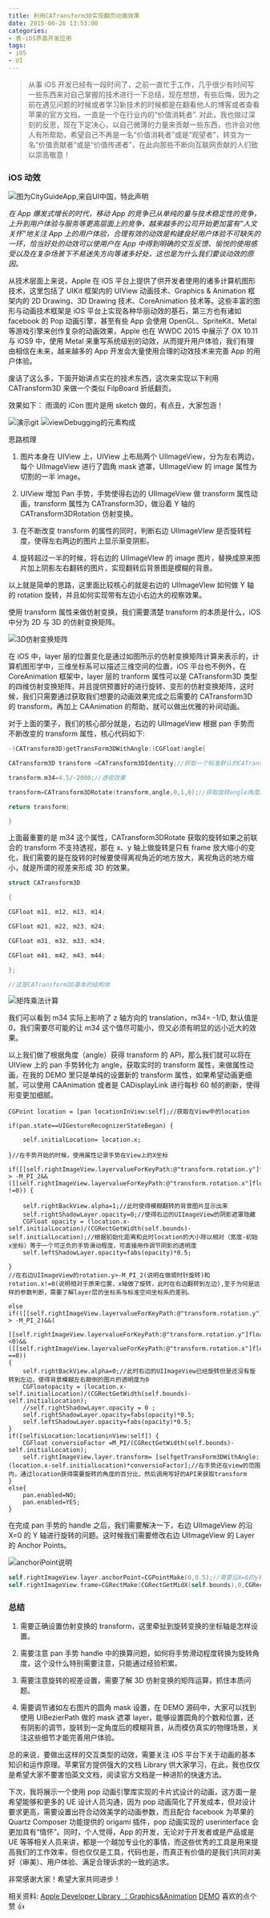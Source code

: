 ```yaml
---
title: 利用CATransform3D实现翻页动画效果
date: 2015-06-26 13:53:00
categories:
- 表-iOS界面开发应用
tags:
- iOS
- UI
---
```


> 从事 iOS 开发已经有一段时间了，之前一直忙于工作，几乎很少有时间写一些东西来对自己掌握的技术进行一下总结，现在想想，有些后悔，因为之前在遇见问题的时候或者学习新技术的时候都是在翻看他人的博客或者查看苹果的官方文档，一直是一个在行业内的“价值消耗者”.
> 对此，我也做过深刻的反思，现在下定决心，以自己微薄的力量来贡献一些东西，也许会对他人有所帮助，希望自己不再是一名“价值消耗者”或是“观望者”，转变为一名“价值贡献者”或是“价值传递者”，在此向那些不断向互联网贡献的人们致以崇高敬意！

### iOS 动效

![图为CityGuideApp,来自UI中国，特此声明](http://upload-images.jianshu.io/upload_images/24274-02cd10da01878d69.gif?imageMogr2/auto-orient/strip%7CimageView2/2/w/1240/q/100)

_在 App 爆发式增长的时代，移动 App 的竞争已从单纯的量与技术稳定性的竞争，上升到用户体验与服务等更高层面上的竞争，越来越多的公司开始更加富有“人文关怀”地关注 App 上的用户体验，合理有效的动效是构建良好用户体验不可缺失的一环，恰当好处的动效可以使用户在 App 中得到明确的交互反馈、愉悦的使用感受以及在复杂场景下不易迷失方向等诸多好处，这也是为什么我们要谈动效的原因。_

从技术层面上来说，Apple 在 iOS 平台上提供了供开发者使用的诸多计算机图形技术，这里包括了 UIKit 框架内的 UIView 动画技术、Graphics & Animation 框架内的 2D Drawing、3D Drawing 技术、CoreAnimation 技术等。这些丰富的图形与动画技术框架是 iOS 平台上实现各种华丽动效的基石，第三方也有诸如 facebook 的 Pop 动画引擎，甚至有些 App 会使用 OpenGL、SpriteKit、Metal 等游戏引擎来创作复杂的动画效果，Apple 也在 WWDC 2015 中展示了 OX 10.11 与 iOS9 中，使用 Metal 来重写系统级别的动效，从而提升用户体验，我们有理由相信在未来，越来越多的 App 开发会大量使用合理的动效技术来完善 App 的用户体验。

废话了这么多，下面开始讲点实在的技术东西，这次来实现以下利用 CATransform3D 来做一个类似 FilpBoard 折纸翻页。

效果如下：
雨滴的 iCon 图片是用 sketch 做的，有点丑，大家包涵！

![演示git](https://upload-images.jianshu.io/upload_images/24274-39315d973aeeb536.gif?imageMogr2/auto-orient/strip%7CimageView2/2/w/1240/q/100)
![viewDebugging的元素构成](https://upload-images.jianshu.io/upload_images/24274-b263cbd5bb75cfe8.png?imageMogr2/auto-orient/strip%7CimageView2/2/w/1240/q/100)

思路梳理

1.  图片本身在 UIView 上，UIView 上布局两个 UIImageView，分为左右两边，每个 UIImageView 进行了圆角 mask 遮罩，UIImageView 的 image 属性为切割的一半 image。

2.  UIView 增加 Pan 手势，手势使得右边的 UIImageView 做 transform 属性动画，transform 属性为 CATransform3D，做沿着 Y 轴的 CATransform3DRotation 仿射变换。

3.  在不断改变 transform 的属性的同时，判断右边 UIImageVIew 是否旋转程度，使得左右两边的图片上显示渐变阴影。

4.  旋转超过一半的时候，将右边的 UIImageVIew 的 image 图片，替换成原来图片加上阴影左右翻转的图片，实现翻转后背景图是模糊的背景。

以上就是简单的思路，这里面比较核心的就是右边的 UIImageVIew 如何做 Y 轴的 rotation 旋转，并且如何实现带有左边小右边大的视察效果。

使用 transform 属性来做仿射变换，我们需要清楚 transform 的本质是什么，iOS 中分为 2D 与 3D 的仿射变换矩阵。

![3D仿射变换矩阵](https://upload-images.jianshu.io/upload_images/24274-13f57a0c18aae04f.png?imageMogr2/auto-orient/strip%7CimageView2/2/w/1240/q/100)

在 iOS 中，layer 层的位置变化是通过如图所示的仿射变换矩阵计算来表示的，计算机图形学中，三维坐标系可以描述三维空间的位置，iOS 平台也不例外，在 CoreAnimation 框架中，layer 层的 tranform 属性可以是 CATransform3D 类型的四维仿射变换矩阵，并且提供预置好的进行旋转、变形的仿射变换矩阵，这时候，我们只需要通过获取我们想要的动画效果完成之后需要的 CATransform3D 的 transform，再加上 CAAnimation 的帮助，就可以做出优雅的补间动画。

对于上面的栗子，我们的核心部分就是，右边的 UIImageView 根据 pan 手势而不断改变的 transform 属性，核心代码如下:

```Objective-C
-(CATransform3D)getTransForm3DWithAngle:(CGFloat)angle{

CATransform3D transform =CATransform3DIdentity;//获取一个标准默认的CATransform3D仿射变换矩阵

transform.m34=4.5/-2000;//透视效果

transform=CATransform3DRotate(transform,angle,0,1,0);//获取旋转angle角度后的rotation矩阵。

return transform;

}
```

上面最重要的是 m34 这个属性，CATransform3DRotate 获取的旋转如果之前联合的 transform 不支持透视，那在 x、y 轴上做旋转是只有 frame 放大缩小的变化，我们需要的是在旋转的时候要使得离视角近的地方放大，离视角远的地方缩小，就是所谓的视差来形成 3D 的效果。

```Objective-C
struct CATransform3D

{

CGFloat m11, m12, m13, m14;

CGFloat m21, m22, m23, m24;

CGFloat m31, m32, m33, m34;

CGFloat m41, m42, m43, m44;

};

//这是CATransform3D基本的结构体
```

![矩阵乘法计算](https://upload-images.jianshu.io/upload_images/24274-10e08261df25b74a.png?imageMogr2/auto-orient/strip%7CimageView2/2/w/1240/q/100)

我们可以看到 m34 实际上影响了 z 轴方向的 translation，m34= -1/D, 默认值是 0，我们需要尽可能的让 m34 这个值尽可能小，但又必须有明显的远小近大的效果。

以上我们做了根据角度（angle）获得 transform 的 API，那么我们就可以将在 UIView 上的 pan 手势转化为 angle，获取实时的 transform 属性，来做属性动画，在我的 DEMO 里只是单纯的设置新的 transform 属性，如果希望动画更细腻，可以使用 CAAnimation 或者是 CADisplayLink 进行每秒 60 帧的刷新，使得形变更加细腻。

```
CGPoint location = [pan locationInView:self];//获取在View中的location

if(pan.state==UIGestureRecognizerStateBegan) {

    self.initialLocation= location.x;

}//在手势开始的时候，使用属性记录手势在View上的X坐标

if([[self.rightImageView.layervalueForKeyPath:@"transform.rotation.y"]floatValue] > -M_PI_2&&([[self.rightImageView.layervalueForKeyPath:@"transform.rotation.x"]floatValue] !=0)) {

    self.rightBackView.alpha=1;//此时使得模糊翻转的背景图片显示出来
    self.rightShadowLayer.opacity=0;//使得右边的UIImageView的阴影遮罩隐藏
    CGFloat opacity = (location.x-self.initialLocation)/(CGRectGetWidth(self.bounds)-self.initialLocation);//根据初始化距离和此时location的大小除以相对（宽度-初始x坐标）等于一个可正负的手势滑动程度，可直接用作调节阴影的透明度
    self.leftShadowLayer.opacity=fabs(opacity)*0.5;

}
//在右边UIImageView的rotation.y>-M_PI_2(说明在做顺时针旋转)和rotation.x!=0(说明相对于原来位置，x轴做了旋转，此时在右边翻转到左边),至于为何是这样的参数判断，需要了解layer层的坐标系与标准空间坐标系的差别。

else if(([[self.rightImageView.layervalueForKeyPath:@"transform.rotation.y"]floatValue] > -M_PI_2)&&(
    [[self.rightImageView.layervalueForKeyPath:@"transform.rotation.y"]floatValue]<0)&&([[self.rightImageView.layervalueForKeyPath:@"transform.rotation.x"]floatValue] ==0))
{
    self.rightBackView.alpha=0;//此时右边的UIImageView已经旋转但是还没有旋转到左边，使得背景模糊左右颠倒的图片的透明度为0
    CGFloatopacity = (location.x-self.initialLocation)/(CGRectGetWidth(self.bounds)-self.initialLocation);
    //self.rightShadowLayer.opacity = 0 ;
    self.rightShadowLayer.opacity=fabs(opacity)*0.5;
    self.leftShadowLayer.opacity=fabs(opacity)*0.5;
}
if([selfisLocation:locationinView:self]) {
    CGFloat conversioFactor =M_PI/(CGRectGetWidth(self.bounds)-self.initialLocation);
    self.rightImageView.layer.transform= [selfgetTransForm3DWithAngle:(location.x-self.initialLocation)*conversioFactor];//在手势还在view的范围内，通过location获得需要旋转的角度的百分比，然后调用写好的API来获取transform
}
else{
    pan.enabled=NO;
    pan.enabled=YES;
}
```

在完成 pan 手势的 handle 之后，我们需要解决一下，右边 UIImageView 的沿 X=0 的 Y 轴进行旋转的问题。这时候我们需要修改右边 UIImageView 的 Layer 的 Anchor Points。

![anchoriPoint说明](https://upload-images.jianshu.io/upload_images/24274-74e2d73b70a32fee.png?imageMogr2/auto-orient/strip%7CimageView2/2/w/1240/q/100)

```Objective-C
self.rightImageView.layer.anchorPoint=CGPointMake(0,0.5);//需要沿X=0的y轴旋转，需要使得anchorPoint=(0,0.5)
self.rightImageView.frame=CGRectMake(CGRectGetMidX(self.bounds),0,CGRectGetWidth(self.bounds)/2,CGRectGetHeight(self.bounds)); //修改完anchorPoint之后会引起layer的position的变化，所以需要重新修改frame使得layer在正确的位置上。注意修改的先后顺序，frame实际是没有值的，是根据position和anchorPoint算出来的，这一点大家需要周知
```

### 总结

1.  需要正确设置仿射变换的 transform，这里牵扯到旋转变换的坐标轴是怎样设置。

2.  需要注意 pan 手势 handle 中的换算问题，如何将手势滑动程度转换为旋转角度，这个没什么特别需要注意，只能通过经验积累。

3.  需要注意旋转的视差设置，需要了解 3D 仿射变换的矩阵运算，抓住本质问题。

4.  需要调节诸如左右图片的圆角 mask 设置，在 DEMO 源码中，大家可以找到使用 UIBezierPath 做的 mask 遮罩 layer，能够设置圆角的个数和位置，还有阴影的调节，旋转到一定角度后的模糊背景，从而模仿真实的物理场景，关注这些细节才能完善用户体验。

总的来说，要做出这样的交互类型的动效，需要关注 iOS 平台下关于动画的基本知识和运作原理。苹果官方提供强大的文档 Library 供大家学习，在此，我也仅仅是希望大家不要害怕英文文档，阅读官方文档是一种进阶的快速方法。

下次，我将展示一个使用 pop 动画引擎库实现的卡片式设计的动画，这方面一是希望能够和更多的 UE 设计人员沟通，因为 pop 动画简化了开发成本，但对设计要求更高，需要设置出符合动效美学的动画参数，而且配合 facebook 为苹果的 Quartz Composer 功能提供的 origami 插件，pop 动画实现的 userinterface 会更加具有“情怀”。同时，个人觉得，App 的开发，无论对于开发者或是产品或是 UE 等等相关人员来讲，都是一个越加专业化的事情，而这些优秀的工具是用来提高我们的工作效率，但也仅仅是工具，代码也是，而真正有价值的是我们共同对美好（审美）、用户体验、满足合理诉求的一致的追求。

非常感谢大家！希望大家共同进步！

相关资料:
[Apple Developer Library ：Graphics&Animation](https://developer.apple.com/library/ios/navigation/#section=Topics&topic=Graphics%20%26amp%3B%20Animation)
[DEMO](https://github.com/Neojoke/flippingPage)
喜欢的点个赞 👍
